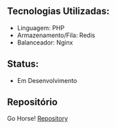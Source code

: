 ## Tecnologias Utilizadas: 
- Linguagem: PHP
- Armazenamento/Fila: Redis
- Balanceador: Nginx

## Status:
- Em Desenvolvimento

## Repositório
Go Horse!
[Repository](https://github.com/Edmar-Sousa/rinha-de-back-end-2025)


